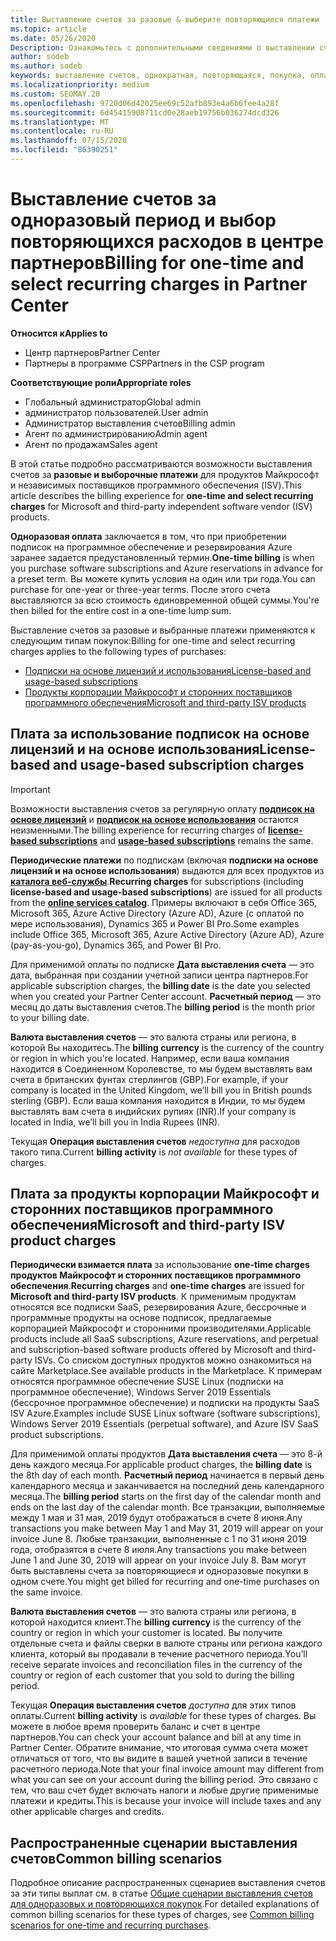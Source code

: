 ```yaml
---
title: Выставление счетов за разовые & выберите повторяющиеся платежи
ms.topic: article
ms.date: 05/26/2020
Description: Ознакомьтесь с дополнительными сведениями о выставлении счетов в центре партнеров по одноразовому выставлению счетов, чтобы заранее заданные условия и выставление счетов за выбор, повторяющиеся расходы.
author: sodeb
ms.author: sodeb
keywords: выставление счетов, однократная, повторяющаяся, покупка, оплата, независимый поставщик
ms.localizationpriority: medium
ms.custom: SEOMAY.20
ms.openlocfilehash: 9720d06d42025ee69c52afb893e4a6b6fee4a28f
ms.sourcegitcommit: 6d45415908711cd0e28aeb19756b036274dcd326
ms.translationtype: MT
ms.contentlocale: ru-RU
ms.lasthandoff: 07/15/2020
ms.locfileid: "86390251"
---
```

# <a name="billing-for-one-time-and-select-recurring-charges-in-partner-center"></a><span data-ttu-id="e8bb3-104">Выставление счетов за одноразовый период и выбор повторяющихся расходов в центре партнеров</span><span class="sxs-lookup"><span data-stu-id="e8bb3-104">Billing for one-time and select recurring charges in Partner Center</span></span>

<span data-ttu-id="e8bb3-105">**Относится к**</span><span class="sxs-lookup"><span data-stu-id="e8bb3-105">**Applies to**</span></span>
- <span data-ttu-id="e8bb3-106">Центр партнеров</span><span class="sxs-lookup"><span data-stu-id="e8bb3-106">Partner Center</span></span>
- <span data-ttu-id="e8bb3-107">Партнеры в программе CSP</span><span class="sxs-lookup"><span data-stu-id="e8bb3-107">Partners in the CSP program</span></span>

<span data-ttu-id="e8bb3-108">**Соответствующие роли**</span><span class="sxs-lookup"><span data-stu-id="e8bb3-108">**Appropriate roles**</span></span>
- <span data-ttu-id="e8bb3-109">Глобальный администратор</span><span class="sxs-lookup"><span data-stu-id="e8bb3-109">Global admin</span></span>
- <span data-ttu-id="e8bb3-110">администратор пользователей.</span><span class="sxs-lookup"><span data-stu-id="e8bb3-110">User admin</span></span>
- <span data-ttu-id="e8bb3-111">Администратор выставления счетов</span><span class="sxs-lookup"><span data-stu-id="e8bb3-111">Billing admin</span></span>
- <span data-ttu-id="e8bb3-112">Агент по администрированию</span><span class="sxs-lookup"><span data-stu-id="e8bb3-112">Admin agent</span></span>
- <span data-ttu-id="e8bb3-113">Агент по продажам</span><span class="sxs-lookup"><span data-stu-id="e8bb3-113">Sales agent</span></span>

<span data-ttu-id="e8bb3-114">В этой статье подробно рассматриваются возможности выставления счетов за **разовые и выборочные платежи** для продуктов Майкрософт и независимых поставщиков программного обеспечения (ISV).</span><span class="sxs-lookup"><span data-stu-id="e8bb3-114">This article describes the billing experience for **one-time and select recurring charges** for Microsoft and third-party independent software vendor (ISV) products.</span></span> 

<span data-ttu-id="e8bb3-115">**Одноразовая оплата** заключается в том, что при приобретении подписок на программное обеспечение и резервирования Azure заранее задается предустановленный термин.</span><span class="sxs-lookup"><span data-stu-id="e8bb3-115">**One-time billing** is when you purchase software subscriptions and Azure reservations in advance for a preset term.</span></span> <span data-ttu-id="e8bb3-116">Вы можете купить условия на один или три года.</span><span class="sxs-lookup"><span data-stu-id="e8bb3-116">You can purchase for one-year or three-year terms.</span></span> <span data-ttu-id="e8bb3-117">После этого счета выставляются за всю стоимость единовременной общей суммы.</span><span class="sxs-lookup"><span data-stu-id="e8bb3-117">You're then billed for the entire cost in a one-time lump sum.</span></span>

<span data-ttu-id="e8bb3-118">Выставление счетов за разовые и выбранные платежи применяются к следующим типам покупок:</span><span class="sxs-lookup"><span data-stu-id="e8bb3-118">Billing for one-time and select recurring charges applies to the following types of purchases:</span></span>

- [<span data-ttu-id="e8bb3-119">Подписки на основе лицензий и использования</span><span class="sxs-lookup"><span data-stu-id="e8bb3-119">License-based and usage-based subscriptions</span></span>](#license-based-and-usage-based-subscription-charges)
- [<span data-ttu-id="e8bb3-120">Продукты корпорации Майкрософт и сторонних поставщиков программного обеспечения</span><span class="sxs-lookup"><span data-stu-id="e8bb3-120">Microsoft and third-party ISV products</span></span>](#microsoft-and-third-party-isv-product-charges)

## <a name="license-based-and-usage-based-subscription-charges"></a><span data-ttu-id="e8bb3-121">Плата за использование подписок на основе лицензий и на основе использования</span><span class="sxs-lookup"><span data-stu-id="e8bb3-121">License-based and usage-based subscription charges</span></span>

> [!IMPORTANT]
> <span data-ttu-id="e8bb3-122">Возможности выставления счетов за регулярную оплату [**подписок на основе лицензий**](license-based-billing.md) и [**подписок на основе использования**](usage-based-billing.md) остаются неизменными.</span><span class="sxs-lookup"><span data-stu-id="e8bb3-122">The billing experience for recurring charges of [**license-based subscriptions**](license-based-billing.md) and [**usage-based subscriptions**](usage-based-billing.md) remains the same.</span></span>

<span data-ttu-id="e8bb3-123">**Периодические платежи** по подпискам (включая **подписки на основе лицензий и на основе использования**) выдаются для всех продуктов из [**каталога веб-службы**](https://partner.microsoft.com/commerce/preferredoffers/list).</span><span class="sxs-lookup"><span data-stu-id="e8bb3-123">**Recurring charges** for subscriptions (including **license-based and usage-based subscriptions**) are issued for all products from the [**online services catalog**](https://partner.microsoft.com/commerce/preferredoffers/list).</span></span> <span data-ttu-id="e8bb3-124">Примеры включают в себя Office 365, Microsoft 365, Azure Active Directory (Azure AD), Azure (с оплатой по мере использования), Dynamics 365 и Power BI Pro.</span><span class="sxs-lookup"><span data-stu-id="e8bb3-124">Some examples include Office 365, Microsoft 365, Azure Active Directory (Azure AD), Azure (pay-as-you-go), Dynamics 365, and Power BI Pro.</span></span>

<span data-ttu-id="e8bb3-125">Для применимой оплаты по подписке **Дата выставления счета** — это дата, выбранная при создании учетной записи центра партнеров.</span><span class="sxs-lookup"><span data-stu-id="e8bb3-125">For applicable subscription charges, the **billing date** is the date you selected when you created your Partner Center account.</span></span> <span data-ttu-id="e8bb3-126">**Расчетный период** — это месяц до даты выставления счетов.</span><span class="sxs-lookup"><span data-stu-id="e8bb3-126">The **billing period** is the month prior to your billing date.</span></span>

<span data-ttu-id="e8bb3-127">**Валюта выставления счетов** — это валюта страны или региона, в которой Вы находитесь.</span><span class="sxs-lookup"><span data-stu-id="e8bb3-127">The **billing currency** is the currency of the country or region in which you're located.</span></span> <span data-ttu-id="e8bb3-128">Например, если ваша компания находится в Соединенном Королевстве, то мы будем выставлять вам счета в британских фунтах стерлингов (GBP).</span><span class="sxs-lookup"><span data-stu-id="e8bb3-128">For example, if your company is located in the United Kingdom, we’ll bill you in British pounds sterling (GBP).</span></span> <span data-ttu-id="e8bb3-129">Если ваша компания находится в Индии, то мы будем выставлять вам счета в индийских рупиях (INR).</span><span class="sxs-lookup"><span data-stu-id="e8bb3-129">If your company is located in India, we’ll bill you in India Rupees (INR).</span></span>

<span data-ttu-id="e8bb3-130">Текущая **Операция выставления счетов** *недоступна* для расходов такого типа.</span><span class="sxs-lookup"><span data-stu-id="e8bb3-130">Current **billing activity** is *not available* for these types of charges.</span></span>

## <a name="microsoft-and-third-party-isv-product-charges"></a><span data-ttu-id="e8bb3-131">Плата за продукты корпорации Майкрософт и сторонних поставщиков программного обеспечения</span><span class="sxs-lookup"><span data-stu-id="e8bb3-131">Microsoft and third-party ISV product charges</span></span>

<span data-ttu-id="e8bb3-132">**Периодически взимается плата** за использование **one-time charges** **продуктов Майкрософт и сторонних поставщиков программного обеспечения**.</span><span class="sxs-lookup"><span data-stu-id="e8bb3-132">**Recurring charges** and **one-time charges** are issued for **Microsoft and third-party ISV products**.</span></span> <span data-ttu-id="e8bb3-133">К применимым продуктам относятся все подписки SaaS, резервирования Azure, бессрочные и программные продукты на основе подписок, предлагаемые корпорацией Майкрософт и сторонними производителями.</span><span class="sxs-lookup"><span data-stu-id="e8bb3-133">Applicable products include all SaaS subscriptions, Azure reservations, and perpetual and subscription-based software products offered by Microsoft and third-party ISVs.</span></span> <span data-ttu-id="e8bb3-134">Со списком доступных продуктов можно ознакомиться на сайте Marketplace.</span><span class="sxs-lookup"><span data-stu-id="e8bb3-134">See available products in the Marketplace.</span></span> <span data-ttu-id="e8bb3-135">К примерам относятся программное обеспечение SUSE Linux (подписки на программное обеспечение), Windows Server 2019 Essentials (бессрочное программное обеспечение) и подписки на продукты SaaS ISV Azure.</span><span class="sxs-lookup"><span data-stu-id="e8bb3-135">Examples include SUSE Linux software (software subscriptions), Windows Server 2019 Essentials (perpetual software), and Azure ISV SaaS product subscriptions.</span></span>

<span data-ttu-id="e8bb3-136">Для применимой оплаты продуктов **Дата выставления счета** — это 8-й день каждого месяца.</span><span class="sxs-lookup"><span data-stu-id="e8bb3-136">For applicable product charges, the **billing date** is the 8th day of each month.</span></span> <span data-ttu-id="e8bb3-137">**Расчетный период** начинается в первый день календарного месяца и заканчивается на последний день календарного месяца.</span><span class="sxs-lookup"><span data-stu-id="e8bb3-137">The **billing period** starts on the first day of the calendar month and ends on the last day of the calendar month.</span></span> <span data-ttu-id="e8bb3-138">Все транзакции, выполняемые между 1 мая и 31 мая, 2019 будут отображаться в счете 8 июня.</span><span class="sxs-lookup"><span data-stu-id="e8bb3-138">Any transactions you make between May 1 and May 31, 2019 will appear on your invoice June 8.</span></span> <span data-ttu-id="e8bb3-139">Любые транзакции, выполненные с 1 по 31 июня 2019 года, отобразятся в счете 8 июля.</span><span class="sxs-lookup"><span data-stu-id="e8bb3-139">Any transactions you make between June 1 and June 30, 2019 will appear on your invoice July 8.</span></span> <span data-ttu-id="e8bb3-140">Вам могут быть выставлены счета за повторяющиеся и одноразовые покупки в одном счете.</span><span class="sxs-lookup"><span data-stu-id="e8bb3-140">You might get billed for recurring and one-time purchases on the same invoice.</span></span>

<span data-ttu-id="e8bb3-141">**Валюта выставления счетов** — это валюта страны или региона, в которой находится клиент.</span><span class="sxs-lookup"><span data-stu-id="e8bb3-141">The **billing currency** is the currency of the country or region in which your customer is located.</span></span> <span data-ttu-id="e8bb3-142">Вы получите отдельные счета и файлы сверки в валюте страны или региона каждого клиента, который вы продавали в течение расчетного периода.</span><span class="sxs-lookup"><span data-stu-id="e8bb3-142">You’ll receive separate invoices and reconciliation files in the currency of the country or region of each customer that you sold to during the billing period.</span></span>

<span data-ttu-id="e8bb3-143">Текущая **Операция выставления счетов** *доступна* для этих типов оплаты.</span><span class="sxs-lookup"><span data-stu-id="e8bb3-143">Current **billing activity** is *available* for these types of charges.</span></span> <span data-ttu-id="e8bb3-144">Вы можете в любое время проверить баланс и счет в центре партнеров.</span><span class="sxs-lookup"><span data-stu-id="e8bb3-144">You can check your account balance and bill at any time in Partner Center.</span></span> <span data-ttu-id="e8bb3-145">Обратите внимание, что итоговая сумма счета может отличаться от того, что вы видите в вашей учетной записи в течение расчетного периода.</span><span class="sxs-lookup"><span data-stu-id="e8bb3-145">Note that your final invoice amount may different from what you can see on your account during the billing period.</span></span> <span data-ttu-id="e8bb3-146">Это связано с тем, что ваш счет будет включать налоги и любые другие применимые платежи и кредиты.</span><span class="sxs-lookup"><span data-stu-id="e8bb3-146">This is because your invoice will include taxes and any other applicable charges and credits.</span></span>

## <a name="common-billing-scenarios"></a><span data-ttu-id="e8bb3-147">Распространенные сценарии выставления счетов</span><span class="sxs-lookup"><span data-stu-id="e8bb3-147">Common billing scenarios</span></span>

<span data-ttu-id="e8bb3-148">Подробное описание распространенных сценариев выставления счетов за эти типы выплат см. в статье [Общие сценарии выставления счетов для одноразовых и повторяющихся покупок](common-billing-scenarios-onetime-recurring.md).</span><span class="sxs-lookup"><span data-stu-id="e8bb3-148">For detailed explanations of common billing scenarios for these types of charges, see [Common billing scenarios for one-time and recurring purchases](common-billing-scenarios-onetime-recurring.md).</span></span>

